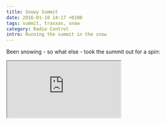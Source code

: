 ```yaml
---
title: Snowy Summit
date: 2016-01-10 14:17 +0100
tags: summit, traxxas, snow
category: Radio Control
intro: Running the summit in the snow
---
```


Been snowing - so what else - took the summit out for a spin:

<div class="ratio ratio-16x9">
  <iframe src="https://www.youtube.com/embed/TAwlLNkFR2U" title="Snow Summit" allow="accelerometer; autoplay; clipboard-write; encrypted-media; gyroscope; picture-in-picture" allowfullscreen></iframe>
</div>
